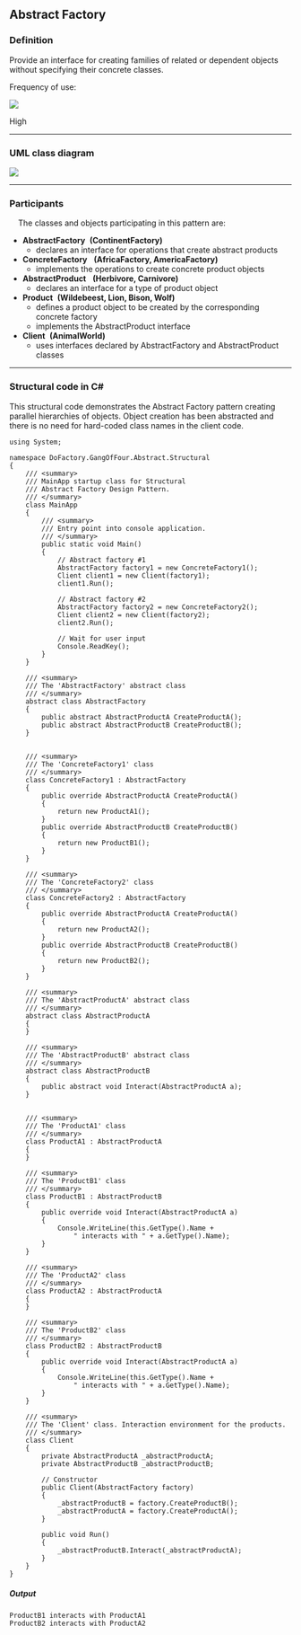 Abstract Factory
-------

### Definition

Provide an interface for creating families of related or dependent objects without specifying their concrete classes.

Frequency of use:

![](https://www.dofactory.com/images/use_high.gif)

High

* * * * *

### UML class diagram

![](https://www.dofactory.com/images/diagrams/net/abstract.gif)

* * * * *

### Participants

    The classes and objects participating in this pattern are:

-   **AbstractFactory**  **(ContinentFactory)**
    -   declares an interface for operations that create abstract products
-   **ConcreteFactory**   **(AfricaFactory, AmericaFactory)**
    -   implements the operations to create concrete product objects
-   **AbstractProduct**   **(Herbivore, Carnivore)**
    -   declares an interface for a type of product object
-   **Product**  **(Wildebeest, Lion, Bison, Wolf)**
    -   defines a product object to be created by the corresponding concrete factory
    -   implements the AbstractProduct interface
-   **Client**  **(AnimalWorld)**
    -   uses interfaces declared by AbstractFactory and AbstractProduct classes

* * * * *

### Structural code in C#

This structural code demonstrates the Abstract Factory pattern creating parallel hierarchies of objects. Object creation has been abstracted and there is no need for hard-coded class names in the client code.



    using System;
    
    namespace DoFactory.GangOfFour.Abstract.Structural
    {
        /// <summary>
        /// MainApp startup class for Structural
        /// Abstract Factory Design Pattern.
        /// </summary>
        class MainApp
        {
            /// <summary>
            /// Entry point into console application.
            /// </summary>
            public static void Main()
            {
                // Abstract factory #1
                AbstractFactory factory1 = new ConcreteFactory1();
                Client client1 = new Client(factory1);
                client1.Run();
    
                // Abstract factory #2
                AbstractFactory factory2 = new ConcreteFactory2();
                Client client2 = new Client(factory2);
                client2.Run();
    
                // Wait for user input
                Console.ReadKey();
            }
        }
    
        /// <summary>
        /// The 'AbstractFactory' abstract class
        /// </summary>
        abstract class AbstractFactory
        {
            public abstract AbstractProductA CreateProductA();
            public abstract AbstractProductB CreateProductB();
        }
    
    
        /// <summary>
        /// The 'ConcreteFactory1' class
        /// </summary>
        class ConcreteFactory1 : AbstractFactory
        {
            public override AbstractProductA CreateProductA()
            {
                return new ProductA1();
            }
            public override AbstractProductB CreateProductB()
            {
                return new ProductB1();
            }
        }
    
        /// <summary>
        /// The 'ConcreteFactory2' class
        /// </summary>
        class ConcreteFactory2 : AbstractFactory
        {
            public override AbstractProductA CreateProductA()
            {
                return new ProductA2();
            }
            public override AbstractProductB CreateProductB()
            {
                return new ProductB2();
            }
        }
    
        /// <summary>
        /// The 'AbstractProductA' abstract class
        /// </summary>
        abstract class AbstractProductA
        {
        }
    
        /// <summary>
        /// The 'AbstractProductB' abstract class
        /// </summary>
        abstract class AbstractProductB
        {
            public abstract void Interact(AbstractProductA a);
        }
    
    
        /// <summary>
        /// The 'ProductA1' class
        /// </summary>
        class ProductA1 : AbstractProductA
        {
        }
    
        /// <summary>
        /// The 'ProductB1' class
        /// </summary>
        class ProductB1 : AbstractProductB
        {
            public override void Interact(AbstractProductA a)
            {
                Console.WriteLine(this.GetType().Name +
                    " interacts with " + a.GetType().Name);
            }
        }
    
        /// <summary>
        /// The 'ProductA2' class
        /// </summary>
        class ProductA2 : AbstractProductA
        {
        }
    
        /// <summary>
        /// The 'ProductB2' class
        /// </summary>
        class ProductB2 : AbstractProductB
        {
            public override void Interact(AbstractProductA a)
            {
                Console.WriteLine(this.GetType().Name +
                    " interacts with " + a.GetType().Name);
            }
        }
    
        /// <summary>
        /// The 'Client' class. Interaction environment for the products.
        /// </summary>
        class Client
        {
            private AbstractProductA _abstractProductA;
            private AbstractProductB _abstractProductB;
    
            // Constructor
            public Client(AbstractFactory factory)
            {
                _abstractProductB = factory.CreateProductB();
                _abstractProductA = factory.CreateProductA();
            }
    
            public void Run()
            {
                _abstractProductB.Interact(_abstractProductA);
            }
        }
    }

##### Output

    ProductB1 interacts with ProductA1
    ProductB2 interacts with ProductA2